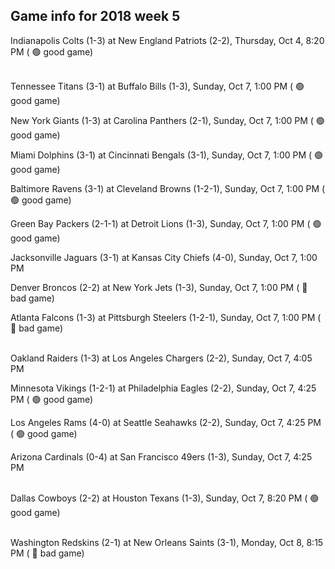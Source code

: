 ## Game info for 2018 week 5
Indianapolis Colts (1-3) at New England Patriots (2-2), Thursday, Oct 4, 8:20 PM (	:green_circle: good game)

<br/>Tennessee Titans (3-1) at Buffalo Bills (1-3), Sunday, Oct 7, 1:00 PM (	:green_circle: good game)

New York Giants (1-3) at Carolina Panthers (2-1), Sunday, Oct 7, 1:00 PM (	:green_circle: good game)

Miami Dolphins (3-1) at Cincinnati Bengals (3-1), Sunday, Oct 7, 1:00 PM (	:green_circle: good game)

Baltimore Ravens (3-1) at Cleveland Browns (1-2-1), Sunday, Oct 7, 1:00 PM (	:green_circle: good game)

Green Bay Packers (2-1-1) at Detroit Lions (1-3), Sunday, Oct 7, 1:00 PM (	:green_circle: good game)

Jacksonville Jaguars (3-1) at Kansas City Chiefs (4-0), Sunday, Oct 7, 1:00 PM

Denver Broncos (2-2) at New York Jets (1-3), Sunday, Oct 7, 1:00 PM (	:red_circle: bad game)

Atlanta Falcons (1-3) at Pittsburgh Steelers (1-2-1), Sunday, Oct 7, 1:00 PM (	:red_circle: bad game)

<br/>Oakland Raiders (1-3) at Los Angeles Chargers (2-2), Sunday, Oct 7, 4:05 PM

Minnesota Vikings (1-2-1) at Philadelphia Eagles (2-2), Sunday, Oct 7, 4:25 PM (	:green_circle: good game)

Los Angeles Rams (4-0) at Seattle Seahawks (2-2), Sunday, Oct 7, 4:25 PM (	:green_circle: good game)

Arizona Cardinals (0-4) at San Francisco 49ers (1-3), Sunday, Oct 7, 4:25 PM

<br/>Dallas Cowboys (2-2) at Houston Texans (1-3), Sunday, Oct 7, 8:20 PM (	:green_circle: good game)

<br/>Washington Redskins (2-1) at New Orleans Saints (3-1), Monday, Oct 8, 8:15 PM (	:red_circle: bad game)

